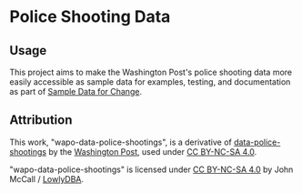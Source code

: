 # Police Shooting Data

## Usage

This project aims to make the Washington Post's police shooting data more easily
accessible as sample data for examples, testing, and documentation as part of
[Sample Data for Change](sdfc).

## Attribution

This work, "wapo-data-police-shootings", is a derivative of
[data-police-shootings](ps-github)
by the [Washington Post](wapo), used under [CC BY-NC-SA 4.0](license).

"wapo-data-police-shootings" is licensed under [CC BY-NC-SA 4.0](license) by John McCall / [LowlyDBA](lowlydba).

[license]: https://creativecommons.org/licenses/by-nc-sa/4.0/
[lowlydba]: https://github.com/LowlyDBA
[ps-github]: https://github.com/washingtonpost/data-police-shootings
[sdfc]: https://github.com/SampleDataForChange
[wapo]: https://github.com/washingtonpost